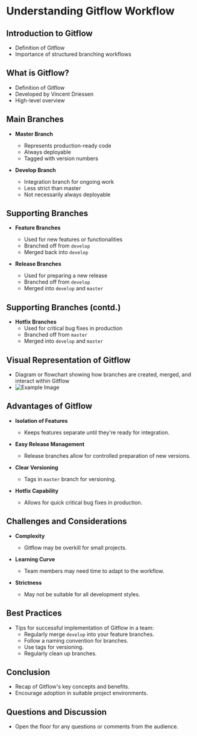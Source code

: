 # Understanding Gitflow Workflow

## Introduction to Gitflow
- Definition of Gitflow
- Importance of structured branching workflows

## What is Gitflow?
- Definition of Gitflow
- Developed by Vincent Driessen
- High-level overview

## Main Branches
- **Master Branch**
  - Represents production-ready code
  - Always deployable
  - Tagged with version numbers

- **Develop Branch**
  - Integration branch for ongoing work
  - Less strict than master
  - Not necessarily always deployable

## Supporting Branches
- **Feature Branches**
  - Used for new features or functionalities
  - Branched off from `develop`
  - Merged back into `develop`

- **Release Branches**
  - Used for preparing a new release
  - Branched off from `develop`
  - Merged into `develop` and `master`

## Supporting Branches (contd.)
- **Hotfix Branches**
  - Used for critical bug fixes in production
  - Branched off from `master`
  - Merged into `develop` and `master`

## Visual Representation of Gitflow
- Diagram or flowchart showing how branches are created, merged, and interact within Gitflow
- ![Example Image](https://leanpub.com/site_images/git-flow/git-workflow-release-cycle-4maintenance.png)

## Advantages of Gitflow
- **Isolation of Features**
  - Keeps features separate until they're ready for integration.

- **Easy Release Management**
  - Release branches allow for controlled preparation of new versions.

- **Clear Versioning**
  - Tags in `master` branch for versioning.

- **Hotfix Capability**
  - Allows for quick critical bug fixes in production.

## Challenges and Considerations
- **Complexity**
  - Gitflow may be overkill for small projects.

- **Learning Curve**
  - Team members may need time to adapt to the workflow.

- **Strictness**
  - May not be suitable for all development styles.

## Best Practices
- Tips for successful implementation of Gitflow in a team:
  - Regularly merge `develop` into your feature branches.
  - Follow a naming convention for branches.
  - Use tags for versioning.
  - Regularly clean up branches.

## Conclusion
- Recap of Gitflow's key concepts and benefits.
- Encourage adoption in suitable project environments.

## Questions and Discussion
- Open the floor for any questions or comments from the audience.
